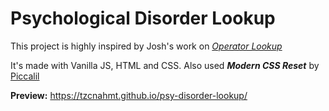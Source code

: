 
# Psychological Disorder Lookup
This project is highly inspired by Josh's work on [*Operator Lookup*](https://www.joshwcomeau.com/operator-lookup/)


It's made with Vanilla JS, HTML and CSS. Also used ***Modern CSS Reset*** by [Piccalil](https://piccalil.li/blog/a-modern-css-reset/)

**Preview:** https://tzcnahmt.github.io/psy-disorder-lookup/

